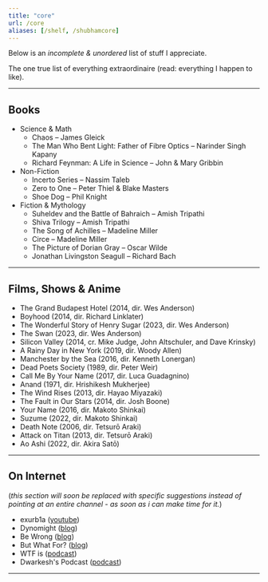 ```yaml
---
title: "core"
url: /core
aliases: [/shelf, /shubhamcore]
---
```


Below is an _incomplete & unordered_ list of stuff I appreciate.

The one true list of everything extraordinaire (read: everything I happen to like).

---

## **Books**

<!-- see [book list](https://literal.club/shubhxms) for a more happening list; my favorites listed below -->
- Science & Math
  - Chaos – James Gleick
  - The Man Who Bent Light: Father of Fibre Optics – Narinder Singh Kapany
  - Richard Feynman: A Life in Science – John & Mary Gribbin
- Non-Fiction
  - Incerto Series – Nassim Taleb
  - Zero to One – Peter Thiel & Blake Masters
  - Shoe Dog – Phil Knight
- Fiction & Mythology
  - Suheldev and the Battle of Bahraich – Amish Tripathi
  - Shiva Trilogy – Amish Tripathi
  - The Song of Achilles – Madeline Miller
  - Circe – Madeline Miller
  - The Picture of Dorian Gray – Oscar Wilde
  - Jonathan Livingston Seagull – Richard Bach
---

## **Films, Shows & Anime**

- The Grand Budapest Hotel (2014, dir. Wes Anderson)  
- Boyhood (2014, dir. Richard Linklater)
- The Wonderful Story of Henry Sugar (2023, dir. Wes Anderson)
- The Swan (2023, dir. Wes Anderson)
- Silicon Valley (2014, cr. Mike Judge, John Altschuler, and Dave Krinsky)
- A Rainy Day in New York (2019, dir. Woody Allen)
- Manchester by the Sea (2016, dir. Kenneth Lonergan)  
- Dead Poets Society (1989, dir. Peter Weir)  
- Call Me By Your Name (2017, dir. Luca Guadagnino)  
- Anand (1971, dir. Hrishikesh Mukherjee)  
- The Wind Rises (2013, dir. Hayao Miyazaki)  
- The Fault in Our Stars (2014, dir. Josh Boone)  
- Your Name (2016, dir. Makoto Shinkai)  
- Suzume (2022, dir. Makoto Shinkai)
- Death Note (2006, dir. Tetsurō Araki)  
- Attack on Titan (2013, dir. Tetsurō Araki)  
- Ao Ashi (2022, dir. Akira Satō)

---


## **On Internet**
(*this section will soon be replaced with specific suggestions instead of pointing at an entire channel - as soon as i can make time for it.*)
- exurb1a ([youtube](https://www.youtube.com/@exurb1a))
- Dynomight ([blog](https://dynomight.substack.com/))
- Be Wrong ([blog](https://bewrong.substack.com/))
- But What For? ([blog](https://www.butwhatfor.com/))
- WTF is ([podcast](https://www.youtube.com/@nikhil.kamath))
- Dwarkesh's Podcast ([podcast](https://www.dwarkeshpatel.com/))

---